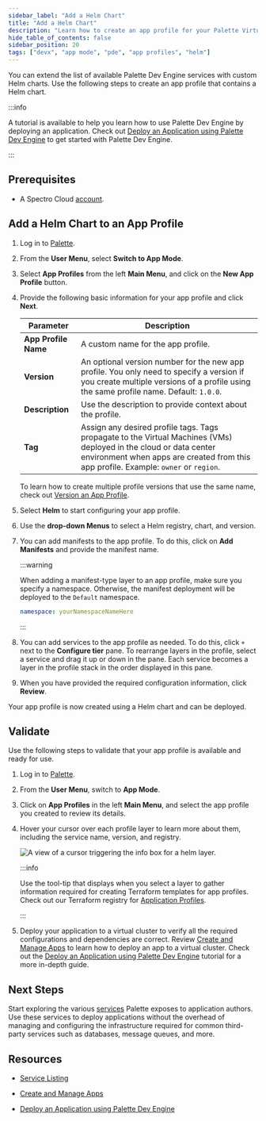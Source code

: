 ```yaml
---
sidebar_label: "Add a Helm Chart"
title: "Add a Helm Chart"
description: "Learn how to create an app profile for your Palette Virtual Clusters that uses a Helm chart."
hide_table_of_contents: false
sidebar_position: 20
tags: ["devx", "app mode", "pde", "app profiles", "helm"]
---
```


You can extend the list of available Palette Dev Engine services with custom Helm charts. Use the following steps to
create an app profile that contains a Helm chart.

:::info

A tutorial is available to help you learn how to use Palette Dev Engine by deploying an application. Check out
[Deploy an Application using Palette Dev Engine](../../../devx/apps/deploy-app.md) to get started with Palette Dev
Engine.

:::

## Prerequisites

- A Spectro Cloud [account](https://www.spectrocloud.com/get-started/).

## Add a Helm Chart to an App Profile

1. Log in to [Palette](https://console.spectrocloud.com).

2. From the **User Menu**, select **Switch to App Mode**.

3. Select **App Profiles** from the left **Main Menu**, and click on the **New App Profile** button.

4. Provide the following basic information for your app profile and click **Next**.

   | **Parameter**        | **Description**                                                                                                                                                                                           |
   | -------------------- | --------------------------------------------------------------------------------------------------------------------------------------------------------------------------------------------------------- |
   | **App Profile Name** | A custom name for the app profile.                                                                                                                                                                        |
   | **Version**          | An optional version number for the new app profile. You only need to specify a version if you create multiple versions of a profile using the same profile name. Default: `1.0.0`.                        |
   | **Description**      | Use the description to provide context about the profile.                                                                                                                                                 |
   | **Tag**              | Assign any desired profile tags. Tags propagate to the Virtual Machines (VMs) deployed in the cloud or data center environment when apps are created from this app profile. Example: `owner` or `region`. |

   To learn how to create multiple profile versions that use the same name, check out
   [Version an App Profile](../modify-app-profiles/version-app-profile.md).

5. Select **Helm** to start configuring your app profile.

6. Use the **drop-down Menus** to select a Helm registry, chart, and version.

<!-- 8. Select a registry from the **drop-down Menu**.

8. Select a Helm chart from the **drop-down Menu**. The name of the chart you select displays as the chart name in the **Configure tier** panel.

9. Select the Helm version from the **drop-down Menu**. -->

7. You can add manifests to the app profile. To do this, click on **Add Manifests** and provide the manifest name.

   :::warning

   When adding a manifest-type layer to an app profile, make sure you specify a namespace. Otherwise, the manifest
   deployment will be deployed to the `Default` namespace.

   ```yaml
   namespace: yourNamespaceNameHere
   ```

   :::

8. You can add services to the app profile as needed. To do this, click `+` next to the **Configure tier** pane. To
   rearrange layers in the profile, select a service and drag it up or down in the pane. Each service becomes a layer in
   the profile stack in the order displayed in this pane.

9. When you have provided the required configuration information, click **Review**.

Your app profile is now created using a Helm chart and can be deployed.

## Validate

Use the following steps to validate that your app profile is available and ready for use.

1. Log in to [Palette](https://console.spectrocloud.com).

2. From the **User Menu**, switch to **App Mode**.

3. Click on **App Profiles** in the left **Main Menu**, and select the app profile you created to review its details.

4. Hover your cursor over each profile layer to learn more about them, including the service name, version, and
   registry.

   ![A view of a cursor triggering the info box for a helm layer.](/profiles_app-profiles_create-app-profiles_helm-layer-infobox.png)

   :::info

   Use the tool-tip that displays when you select a layer to gather information required for creating Terraform
   templates for app profiles. Check out our Terraform registry for
   [Application Profiles](https://registry.terraform.io/providers/spectrocloud/spectrocloud/latest/docs/resources/application_profile).

   :::

5. Deploy your application to a virtual cluster to verify all the required configurations and dependencies are correct.
   Review [Create and Manage Apps](../../../devx/apps/create-app.md) to learn how to deploy an app to a virtual cluster.
   Check out the [Deploy an Application using Palette Dev Engine](../../../devx/apps/deploy-app.md) tutorial for a more
   in-depth guide.

## Next Steps

Start exploring the various [services](../../../devx/services/services.md) Palette exposes to application authors. Use
these services to deploy applications without the overhead of managing and configuring the infrastructure required for
common third-party services such as databases, message queues, and more.

## Resources

- [Service Listing](../../../devx/services/service-listings/service-listings.mdx)

- [Create and Manage Apps](../../../devx/apps/create-app.md)

- [Deploy an Application using Palette Dev Engine](../../../devx/apps/deploy-app.md)

